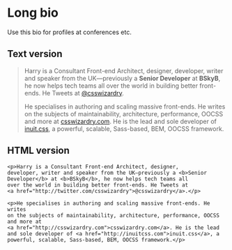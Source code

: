 # Long bio

Use this bio for profiles at conferences etc.

## Text version

> Harry is a Consultant Front-end Architect, designer, developer, writer and
> speaker from the UK—previously a <b>Senior Developer</b> at <b>BSkyB</b>, he
> now helps tech teams all over the world in building better front-ends. He
> Tweets at [@csswizardry](http://twitter.com/csswizardry).
> 
> He specialises in authoring and scaling massive front-ends. He writes on the
> subjects of maintainability, architecture, performance, OOCSS and more at
> [csswizardry.com](http://csswizardry.com). He is the lead and sole developer
> of [inuit.css](http://inuitcss.com), a powerful, scalable, Sass-based, BEM,
> OOCSS framework.

## HTML version

<pre><code>&lt;p&gt;Harry is a Consultant Front-end Architect, designer,
developer, writer and speaker from the UK—previously a &lt;b&gt;Senior
Developer&lt;/b&gt; at &lt;b&gt;BSkyB&lt;/b&gt;, he now helps tech teams all
over the world in building better front-ends. He Tweets at
&lt;a href="http://twitter.com/csswizardry"&gt;@csswizardry&lt;/a&gt;.&lt;/p&gt;

&lt;p&gt;He specialises in authoring and scaling massive front-ends. He writes
on the subjects of maintainability, architecture, performance, OOCSS and more at
&lt;a href="http://csswizardry.com"&gt;csswizardry.com&lt;/a&gt;. He is the lead
and sole developer of &lt;a href="http://inuitcss.com"&gt;inuit.css&lt;/a&gt;, a
powerful, scalable, Sass-based, BEM, OOCSS framework.&lt;/p&gt;</code></pre>
